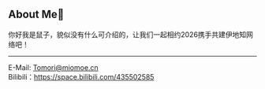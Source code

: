 ## About Me🙂

你好我是鼠子，貌似没有什么可介绍的，让我们一起相约2026携手共建伊地知网络吧！

---

E-Mail: Tomori@miomoe.cn  
Bilibili：https://space.bilibili.com/435502585

